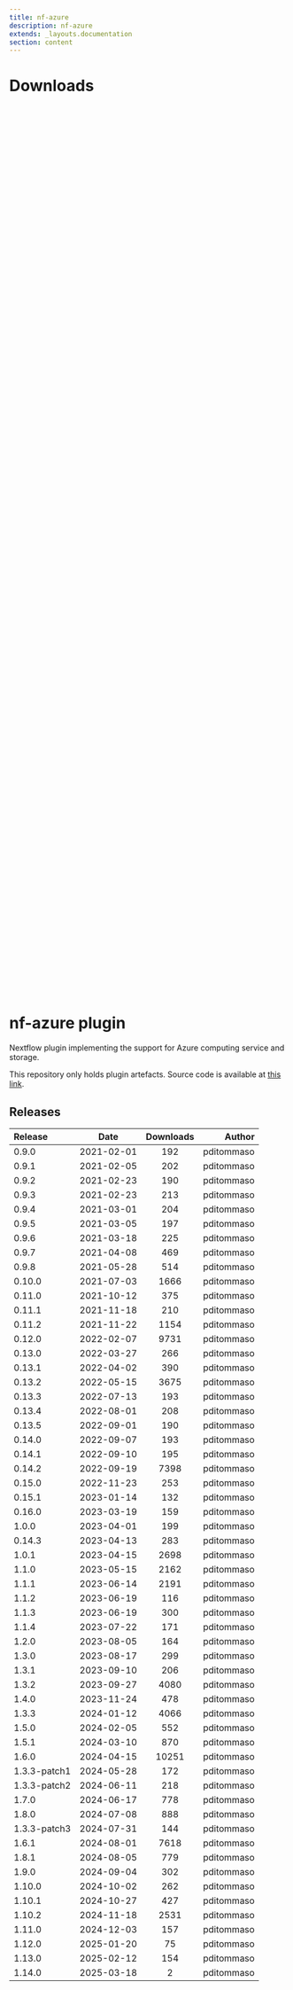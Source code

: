 ```yaml
---
title: nf-azure
description: nf-azure
extends: _layouts.documentation
section: content
---
```


# Downloads

<div style="position: relative; height:40vh; width:80vw">
    <canvas id="releases"></canvas>
</div>
<script type="module" src="nf-plugins-stats/docs/nf-azure/nf-azure.js"></script>

# nf-azure plugin

Nextflow plugin implementing the support for Azure computing service and storage. 

This repository only holds plugin artefacts. Source code is available at [this link](https://github.com/nextflow-io/nextflow/tree/master/plugins/nf-azure). 


## Releases

| Release                               |                       Date                       |                   Downloads                    |                           Author |
| :------------ |:------------------------------------------------:|:----------------------------------------------:|---------------------------------:|
 |  0.9.0                                               | 2021-02-01                                          | 192                                                | pditommaso                                         |
 |  0.9.1                                               | 2021-02-05                                          | 202                                                | pditommaso                                         |
 |  0.9.2                                               | 2021-02-23                                          | 190                                                | pditommaso                                         |
 |  0.9.3                                               | 2021-02-23                                          | 213                                                | pditommaso                                         |
 |  0.9.4                                               | 2021-03-01                                          | 204                                                | pditommaso                                         |
 |  0.9.5                                               | 2021-03-05                                          | 197                                                | pditommaso                                         |
 |  0.9.6                                               | 2021-03-18                                          | 225                                                | pditommaso                                         |
 |  0.9.7                                               | 2021-04-08                                          | 469                                                | pditommaso                                         |
 |  0.9.8                                               | 2021-05-28                                          | 514                                                | pditommaso                                         |
 |  0.10.0                                              | 2021-07-03                                          | 1666                                               | pditommaso                                         |
 |  0.11.0                                              | 2021-10-12                                          | 375                                                | pditommaso                                         |
 |  0.11.1                                              | 2021-11-18                                          | 210                                                | pditommaso                                         |
 |  0.11.2                                              | 2021-11-22                                          | 1154                                               | pditommaso                                         |
 |  0.12.0                                              | 2022-02-07                                          | 9731                                               | pditommaso                                         |
 |  0.13.0                                              | 2022-03-27                                          | 266                                                | pditommaso                                         |
 |  0.13.1                                              | 2022-04-02                                          | 390                                                | pditommaso                                         |
 |  0.13.2                                              | 2022-05-15                                          | 3675                                               | pditommaso                                         |
 |  0.13.3                                              | 2022-07-13                                          | 193                                                | pditommaso                                         |
 |  0.13.4                                              | 2022-08-01                                          | 208                                                | pditommaso                                         |
 |  0.13.5                                              | 2022-09-01                                          | 190                                                | pditommaso                                         |
 |  0.14.0                                              | 2022-09-07                                          | 193                                                | pditommaso                                         |
 |  0.14.1                                              | 2022-09-10                                          | 195                                                | pditommaso                                         |
 |  0.14.2                                              | 2022-09-19                                          | 7398                                               | pditommaso                                         |
 |  0.15.0                                              | 2022-11-23                                          | 253                                                | pditommaso                                         |
 |  0.15.1                                              | 2023-01-14                                          | 132                                                | pditommaso                                         |
 |  0.16.0                                              | 2023-03-19                                          | 159                                                | pditommaso                                         |
 |  1.0.0                                               | 2023-04-01                                          | 199                                                | pditommaso                                         |
 |  0.14.3                                              | 2023-04-13                                          | 283                                                | pditommaso                                         |
 |  1.0.1                                               | 2023-04-15                                          | 2698                                               | pditommaso                                         |
 |  1.1.0                                               | 2023-05-15                                          | 2162                                               | pditommaso                                         |
 |  1.1.1                                               | 2023-06-14                                          | 2191                                               | pditommaso                                         |
 |  1.1.2                                               | 2023-06-19                                          | 116                                                | pditommaso                                         |
 |  1.1.3                                               | 2023-06-19                                          | 300                                                | pditommaso                                         |
 |  1.1.4                                               | 2023-07-22                                          | 171                                                | pditommaso                                         |
 |  1.2.0                                               | 2023-08-05                                          | 164                                                | pditommaso                                         |
 |  1.3.0                                               | 2023-08-17                                          | 299                                                | pditommaso                                         |
 |  1.3.1                                               | 2023-09-10                                          | 206                                                | pditommaso                                         |
 |  1.3.2                                               | 2023-09-27                                          | 4080                                               | pditommaso                                         |
 |  1.4.0                                               | 2023-11-24                                          | 478                                                | pditommaso                                         |
 |  1.3.3                                               | 2024-01-12                                          | 4066                                               | pditommaso                                         |
 |  1.5.0                                               | 2024-02-05                                          | 552                                                | pditommaso                                         |
 |  1.5.1                                               | 2024-03-10                                          | 870                                                | pditommaso                                         |
 |  1.6.0                                               | 2024-04-15                                          | 10251                                              | pditommaso                                         |
 |  1.3.3-patch1                                        | 2024-05-28                                          | 172                                                | pditommaso                                         |
 |  1.3.3-patch2                                        | 2024-06-11                                          | 218                                                | pditommaso                                         |
 |  1.7.0                                               | 2024-06-17                                          | 778                                                | pditommaso                                         |
 |  1.8.0                                               | 2024-07-08                                          | 888                                                | pditommaso                                         |
 |  1.3.3-patch3                                        | 2024-07-31                                          | 144                                                | pditommaso                                         |
 |  1.6.1                                               | 2024-08-01                                          | 7618                                               | pditommaso                                         |
 |  1.8.1                                               | 2024-08-05                                          | 779                                                | pditommaso                                         |
 |  1.9.0                                               | 2024-09-04                                          | 302                                                | pditommaso                                         |
 |  1.10.0                                              | 2024-10-02                                          | 262                                                | pditommaso                                         |
 |  1.10.1                                              | 2024-10-27                                          | 427                                                | pditommaso                                         |
 |  1.10.2                                              | 2024-11-18                                          | 2531                                               | pditommaso                                         |
 |  1.11.0                                              | 2024-12-03                                          | 157                                                | pditommaso                                         |
 |  1.12.0                                              | 2025-01-20                                          | 75                                                 | pditommaso                                         |
 |  1.13.0                                              | 2025-02-12                                          | 154                                                | pditommaso                                         |
 |  1.14.0                                              | 2025-03-18                                          | 2                                                  | pditommaso                                         |
